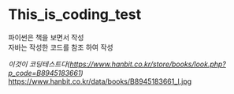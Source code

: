 # This_is_coding_test

파이썬은 책을 보면서 작성<br>
자바는 작성한 코드를 참조 하여 작성

*이것이 코딩테스트다(https://www.hanbit.co.kr/store/books/look.php?p_code=B8945183661)*
https://www.hanbit.co.kr/data/books/B8945183661_l.jpg
